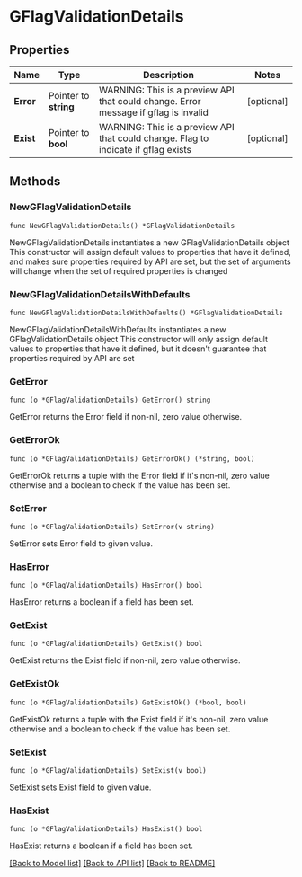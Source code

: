 # GFlagValidationDetails

## Properties

Name | Type | Description | Notes
------------ | ------------- | ------------- | -------------
**Error** | Pointer to **string** | WARNING: This is a preview API that could change. Error message if gflag is invalid | [optional] 
**Exist** | Pointer to **bool** | WARNING: This is a preview API that could change. Flag to indicate if gflag exists | [optional] 

## Methods

### NewGFlagValidationDetails

`func NewGFlagValidationDetails() *GFlagValidationDetails`

NewGFlagValidationDetails instantiates a new GFlagValidationDetails object
This constructor will assign default values to properties that have it defined,
and makes sure properties required by API are set, but the set of arguments
will change when the set of required properties is changed

### NewGFlagValidationDetailsWithDefaults

`func NewGFlagValidationDetailsWithDefaults() *GFlagValidationDetails`

NewGFlagValidationDetailsWithDefaults instantiates a new GFlagValidationDetails object
This constructor will only assign default values to properties that have it defined,
but it doesn't guarantee that properties required by API are set

### GetError

`func (o *GFlagValidationDetails) GetError() string`

GetError returns the Error field if non-nil, zero value otherwise.

### GetErrorOk

`func (o *GFlagValidationDetails) GetErrorOk() (*string, bool)`

GetErrorOk returns a tuple with the Error field if it's non-nil, zero value otherwise
and a boolean to check if the value has been set.

### SetError

`func (o *GFlagValidationDetails) SetError(v string)`

SetError sets Error field to given value.

### HasError

`func (o *GFlagValidationDetails) HasError() bool`

HasError returns a boolean if a field has been set.

### GetExist

`func (o *GFlagValidationDetails) GetExist() bool`

GetExist returns the Exist field if non-nil, zero value otherwise.

### GetExistOk

`func (o *GFlagValidationDetails) GetExistOk() (*bool, bool)`

GetExistOk returns a tuple with the Exist field if it's non-nil, zero value otherwise
and a boolean to check if the value has been set.

### SetExist

`func (o *GFlagValidationDetails) SetExist(v bool)`

SetExist sets Exist field to given value.

### HasExist

`func (o *GFlagValidationDetails) HasExist() bool`

HasExist returns a boolean if a field has been set.


[[Back to Model list]](../README.md#documentation-for-models) [[Back to API list]](../README.md#documentation-for-api-endpoints) [[Back to README]](../README.md)


